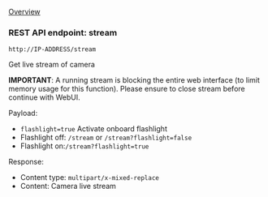 [Overview](_OVERVIEW.md) 

### REST API endpoint: stream

`http://IP-ADDRESS/stream`


Get live stream of camera

__IMPORTANT__: A running stream is blocking the entire web interface (to limit memory usage for this function). Please ensure to close stream before continue with WebUI.


Payload:
- `flashlight=true` Activate onboard flashlight
- Flashlight off: `/stream` or `/stream?flashlight=false`
- Flashlight on:`/stream?flashlight=true`

Response:
  - Content type: `multipart/x-mixed-replace`
  - Content: Camera live stream